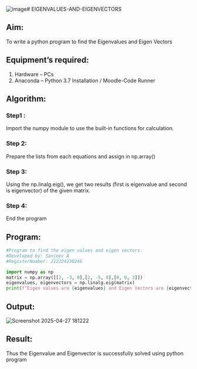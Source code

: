 ![image](https://github.com/user-attachments/assets/798b3de0-8675-426d-a906-762f64173a33)# EIGENVALUES-AND-EIGENVECTORS
## Aim:
To write a python program to find the Eigenvalues and Eigen Vectors
## Equipment’s required:
1. 	Hardware – PCs
2. 	Anaconda – Python 3.7 Installation / Moodle-Code Runner
## Algorithm:
### Step1 : 
Import the numpy module to use the built-in functions for calculation.
### Step 2: 
Prepare the lists from each equations and assign in np.array()

### Step 3: 
Using the np.linalg.eig(),  we get two results (first is eigenvalue and second is eigenvector) of the given matrix.
### Step 4: 
End the program

## Program:
```python
#Program to find the eigen values and eigen vectors.
#Developed by: Sanjeev A
#RegisterNumber: 212224230246

import numpy as np
matrix = np.array([[2, -3, 0],[2, -5, 0],[0, 0, 3]])
eigenvalues, eigenvectors = np.linalg.eig(matrix)
print(f"Eigen values are {eigenvalues} and Eigen Vectors are {eigenvectors}")
```
## Output:
![Screenshot 2025-04-27 181222](https://github.com/user-attachments/assets/dcec2f6a-3dcd-4a76-81a3-48b633ab2d23)



## Result:
Thus the Eigenvalue and Eigenvector is successfully solved using python program
